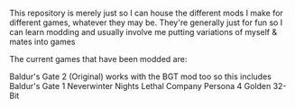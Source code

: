 This repository is merely just so I can house the different mods I make for different games, whatever they may be.
They're generally just for fun so I can learn modding and usually involve me putting variations of myself & mates into games


The current games that have been modded are:

Baldur's Gate 2 (Original) works with the BGT mod too so this includes Baldur's Gate 1
Neverwinter Nights
Lethal Company
Persona 4 Golden 32-Bit
